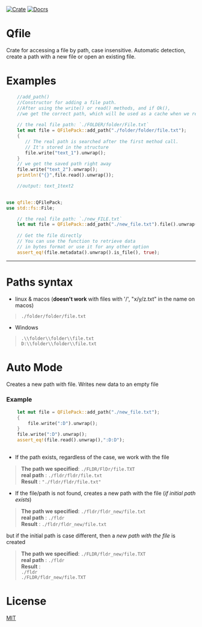 
[![Crate](https://img.shields.io/crates/v/qfile?color=green)](https://crates.io/crates/qfile)
[![Docrs](https://img.shields.io/crates/v/qfile?color=blue&label=docs)](https://docs.rs/qfile/1.0.0/qfile/)

 # Qfile

 Crate for accessing a file by path, case insensitive. Automatic detection, create a path with a new file or open an existing file.

 # Examples
```rust
    //add_path()
    //Constructor for adding a file path. 
    //After using the write() or read() methods, and if Ok(),
    //we get the correct path, which will be used as a cache when we reuse
   
    // the real file path: `./FOLDER/folder/File.txt`
    let mut file = QFilePack::add_path("./folder/folder/file.txt");
    {
       // The real path is searched after the first method call. 
       // It's stored in the structure
       file.write("text_1").unwrap();
    }
    // we get the saved path right away
    file.write("text_2").unwrap();
    println!("{}",file.read().unwrap());

    //output: text_1text2
  
```

```rust
use qfile::QFilePack;
use std::fs::File;

    // the real file path: `./new_FILE.txt`
    let mut file = QFilePack::add_path("./new_file.txt").file().unwrap();
    
    // Get the file directly
    // You can use the function to retrieve data 
    // in bytes format or use it for any other option
    assert_eq!(file.metadata().unwrap().is_file(), true);
```

---

# Paths syntax
  - linux & macos (**doesn't work** with files with '/', "x/y/z.txt" in the name on macos)
  > `./folder/folder/file.txt`
  - Windows 
  > `.\\folder\\folder\\file.txt`\
  > `D:\\folder\\folder\\file.txt`

# Auto Mode

Creates a new path with file. Writes new data to an empty file
### Example
```rust
    let mut file = QFilePack::add_path("./new_file.txt");
    {
        file.write(":D").unwrap();
    }
    file.write(":D").unwrap();
    assert_eq!(file.read().unwrap(),":D:D");
    
```
 - If the path exists, regardless of the case, we work with the file
 
 > **The path we specified**: `./FLDR/FlDr/file.TXT`\
  **real path** : `./fldr/fldr/file.txt`\
  **Result** : `"./fldr/fldr/file.txt"`

- If the file/path is not found, creates a new path with the file (*if initial path exists*)
 
 > **The path we specified**: `./fldr/fldr_new/file.txt`\
  **real path** : `./fldr`\
  **Result** : `./fldr/fldr_new/file.txt`
 
  but if the initial path is case different, then a *new path with the file* is created 
 
 > **The path we specified**: `./FLDR/fldr_new/file.TXT`\
  **real path** : `./fldr`\
  **Result** :\
  `./fldr`\
  `./FLDR/fldr_new/file.TXT`

 # License
 [MIT](https://choosealicense.com/licenses/mit/)